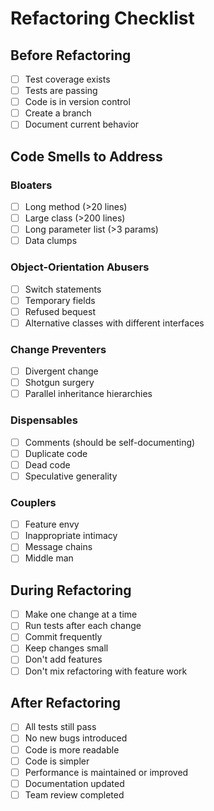 # Refactoring Checklist

## Before Refactoring

- [ ] Test coverage exists
- [ ] Tests are passing
- [ ] Code is in version control
- [ ] Create a branch
- [ ] Document current behavior

## Code Smells to Address

### Bloaters
- [ ] Long method (>20 lines)
- [ ] Large class (>200 lines)
- [ ] Long parameter list (>3 params)
- [ ] Data clumps

### Object-Orientation Abusers
- [ ] Switch statements
- [ ] Temporary fields
- [ ] Refused bequest
- [ ] Alternative classes with different interfaces

### Change Preventers
- [ ] Divergent change
- [ ] Shotgun surgery
- [ ] Parallel inheritance hierarchies

### Dispensables
- [ ] Comments (should be self-documenting)
- [ ] Duplicate code
- [ ] Dead code
- [ ] Speculative generality

### Couplers
- [ ] Feature envy
- [ ] Inappropriate intimacy
- [ ] Message chains
- [ ] Middle man

## During Refactoring

- [ ] Make one change at a time
- [ ] Run tests after each change
- [ ] Commit frequently
- [ ] Keep changes small
- [ ] Don't add features
- [ ] Don't mix refactoring with feature work

## After Refactoring

- [ ] All tests still pass
- [ ] No new bugs introduced
- [ ] Code is more readable
- [ ] Code is simpler
- [ ] Performance is maintained or improved
- [ ] Documentation updated
- [ ] Team review completed
